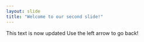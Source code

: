 ```yaml
---
layout: slide
title: "Welcome to our second slide!"
---
```

This text is now updated
Use the left arrow to go back!
